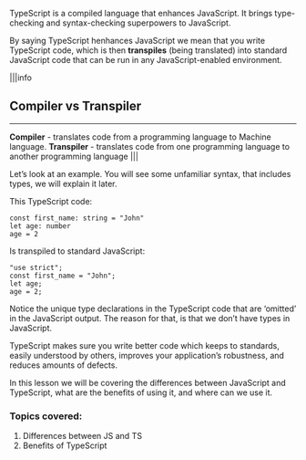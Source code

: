TypeScript is a compiled language that enhances JavaScript. It brings type-checking and syntax-checking superpowers to JavaScript.

By saying TypeScript henhances JavaScript we mean that you write TypeScript code, which is then **transpiles** (being translated) into standard JavaScript code that can be run in any JavaScript-enabled environment. 


|||info
## Compiler vs Transpiler
---
**Compiler** -  translates code from a programming language to Machine language.
**Transpiler** - translates code from one programming language to another programming language
|||

Let’s look at an example. You will see some unfamiliar syntax, that includes types, we will explain it later. 

This TypeScript code:
```
const first_name: string = "John"
let age: number
age = 2
```

Is transpiled to standard JavaScript:
```
"use strict";
const first_name = "John";
let age;
age = 2;
```

Notice the unique type declarations in the TypeScript code that are ‘omitted’ in the JavaScript output. The reason for that, is that we don’t have types in JavaScript.

TypeScript makes sure you write better code which keeps to standards, easily understood by others, improves your application’s robustness, and reduces amounts of defects.

In this lesson we will be covering the differences between JavaScript and TypeScript, what are the benefits of using it, and where can we use it.

### Topics covered:
1. Differences between JS and TS
1. Benefits of TypeScript